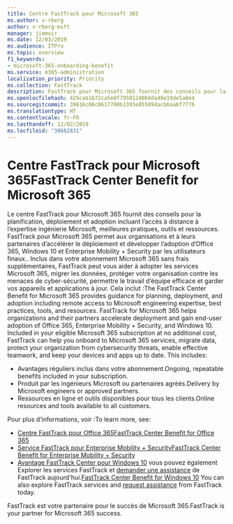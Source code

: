```yaml
---
title: Centre FastTrack pour Microsoft 365
ms.author: v-rberg
author: v-rberg-msft
manager: jimmuir
ms.date: 12/03/2019
ms.audience: ITPro
ms.topic: overview
f1_keywords:
- microsoft-365-onboarding-benefit
ms.service: m365-administration
localization_priority: Priority
ms.collection: FastTrack
description: FastTrack pour Microsoft 365 fournit des conseils pour la planification, déploiement et adoption incluant l’accès à distance à l’expertise ingénierie Microsoft, meilleures pratiques, outils et ressources. FastTrack pour Microsoft 365 permet aux organisations et à leurs partenaires d’accélérer le déploiement et développer l’adoption d’Office 365, Windows 10 et Enterprise Mobility + Security par les utilisateurs finaux.
ms.openlocfilehash: 429cab1672ca5e8f7950124068da48e19de5a8e4
ms.sourcegitcommit: 39616c06c0617700b1393e055894acb6aa6f7776
ms.translationtype: HT
ms.contentlocale: fr-FR
ms.lasthandoff: 12/02/2019
ms.locfileid: "39662831"
---
```

# <a name="fasttrack-center-benefit-for-microsoft-365"></a><span data-ttu-id="0919b-104">Centre FastTrack pour Microsoft 365</span><span class="sxs-lookup"><span data-stu-id="0919b-104">FastTrack Center Benefit for Microsoft 365</span></span>

<span data-ttu-id="0919b-p102">Le centre FastTrack pour Microsoft 365 fournit des conseils pour la planification, déploiement et adoption incluant l’accès à distance à l’expertise ingénierie Microsoft, meilleures pratiques, outils et ressources. FastTrack pour Microsoft 365 permet aux organisations et à leurs partenaires d’accélérer le déploiement et développer l’adoption d’Office 365, Windows 10 et Enterprise Mobility + Security par les utilisateurs finaux.. Inclus dans votre abonnement Microsoft 365 sans frais supplémentaires, FastTrack peut vous aider à adopter les services Microsoft 365, migrer les données, protéger votre organisation contre les menaces de cyber-sécurité, permettre le travail d’équipe efficace et garder vos appareils et applications à jour. Cela inclut :</span><span class="sxs-lookup"><span data-stu-id="0919b-p102">The FastTrack Center Benefit for Microsoft 365 provides guidance for planning, deployment, and adoption including remote access to Microsoft engineering expertise, best practices, tools, and resources. FastTrack for Microsoft 365 helps organizations and their partners accelerate deployment and gain end-user adoption of Office 365, Enterprise Mobility + Security, and Windows 10. Included in your eligible Microsoft 365 subscription at no additional cost, FastTrack can help you onboard to Microsoft 365 services, migrate data, protect your organization from cybersecurity threats, enable effective teamwork, and keep your devices and apps up to date. This includes:</span></span>

- <span data-ttu-id="0919b-109">Avantages réguliers inclus dans votre abonnement.</span><span class="sxs-lookup"><span data-stu-id="0919b-109">Ongoing, repeatable benefits included in your subscription.</span></span>
- <span data-ttu-id="0919b-110">Produit par les ingénieurs Microsoft ou partenaires agréés.</span><span class="sxs-lookup"><span data-stu-id="0919b-110">Delivery by Microsoft engineers or approved partners.</span></span>
- <span data-ttu-id="0919b-111">Ressources en ligne et outils disponibles pour tous les clients.</span><span class="sxs-lookup"><span data-stu-id="0919b-111">Online resources and tools available to all customers.</span></span>
  
<span data-ttu-id="0919b-112">Pour plus d’informations, voir :</span><span class="sxs-lookup"><span data-stu-id="0919b-112">To learn more, see:</span></span>

- [<span data-ttu-id="0919b-113">Centre FastTrack pour Office 365</span><span class="sxs-lookup"><span data-stu-id="0919b-113">FastTrack Center Benefit for Office 365</span></span>](O365-fasttrack-benefit-for-office-365.md) 
- [<span data-ttu-id="0919b-114">Service FastTrack pour Enterprise Mobility + Security</span><span class="sxs-lookup"><span data-stu-id="0919b-114">FastTrack Center Benefit for Enterprise Mobility + Security</span></span>](EMS-fasttrack-benefit-for-EMS.md)
- <span data-ttu-id="0919b-115">[Avantage FastTrack Center pour Windows 10](Win-10-fasttrack-benefit-for-Windows-10.md) vous pouvez également Explorer les services FastTrack et [demander une assistance](https://go.microsoft.com/fwlink/p/?LinkId=2003903) de FastTrack aujourd'hui.</span><span class="sxs-lookup"><span data-stu-id="0919b-115">[FastTrack Center Benefit for Windows 10](Win-10-fasttrack-benefit-for-Windows-10.md) You can also explore FastTrack services and [request assistance](https://go.microsoft.com/fwlink/p/?LinkId=2003903) from FastTrack today.</span></span>

<span data-ttu-id="0919b-116">FastTrack est votre partenaire pour le succès de Microsoft 365.</span><span class="sxs-lookup"><span data-stu-id="0919b-116">FastTrack is your partner for Microsoft 365 success.</span></span>
  
  

 